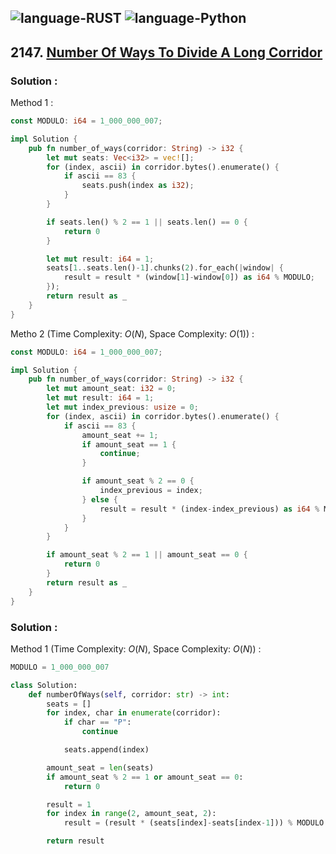 ![language-RUST](https://img.shields.io/badge/%20-RUST-8d4004?style=for-the-badge&logo=RUST)
![language-Python](https://img.shields.io/badge/%20-Python-ffd43b?style=for-the-badge&logo=PYTHON)
---

## 2147. [Number Of Ways To Divide A Long Corridor](https://leetcode.com/problems/number-of-ways-to-divide-a-long-corridor)

### Solution :

Method 1 :
```rust
const MODULO: i64 = 1_000_000_007;

impl Solution {
    pub fn number_of_ways(corridor: String) -> i32 {
        let mut seats: Vec<i32> = vec![];
        for (index, ascii) in corridor.bytes().enumerate() {
            if ascii == 83 {
                seats.push(index as i32);
            }
        }

        if seats.len() % 2 == 1 || seats.len() == 0 {
            return 0
        }

        let mut result: i64 = 1;
        seats[1..seats.len()-1].chunks(2).for_each(|window| {
            result = result * (window[1]-window[0]) as i64 % MODULO;
        });
        return result as _
    }
}
```

Metho 2 (Time Complexity: $O(N)$, Space Complexity: $O(1)$) :
```rust
const MODULO: i64 = 1_000_000_007;

impl Solution {
    pub fn number_of_ways(corridor: String) -> i32 {
        let mut amount_seat: i32 = 0;
        let mut result: i64 = 1;
        let mut index_previous: usize = 0;
        for (index, ascii) in corridor.bytes().enumerate() {
            if ascii == 83 {
                amount_seat += 1;
                if amount_seat == 1 {
                    continue;
                }

                if amount_seat % 2 == 0 {
                    index_previous = index;
                } else {
                    result = result * (index-index_previous) as i64 % MODULO;
                }
            }
        }

        if amount_seat % 2 == 1 || amount_seat == 0 {
            return 0
        }
        return result as _
    }
}
```

### Solution :

Method 1 (Time Complexity: $O(N)$, Space Complexity: $O(N)$) :
```python
MODULO = 1_000_000_007

class Solution:
    def numberOfWays(self, corridor: str) -> int:
        seats = []
        for index, char in enumerate(corridor):
            if char == "P":
                continue

            seats.append(index)

        amount_seat = len(seats)
        if amount_seat % 2 == 1 or amount_seat == 0:
            return 0

        result = 1
        for index in range(2, amount_seat, 2):
            result = (result * (seats[index]-seats[index-1])) % MODULO

        return result
```
